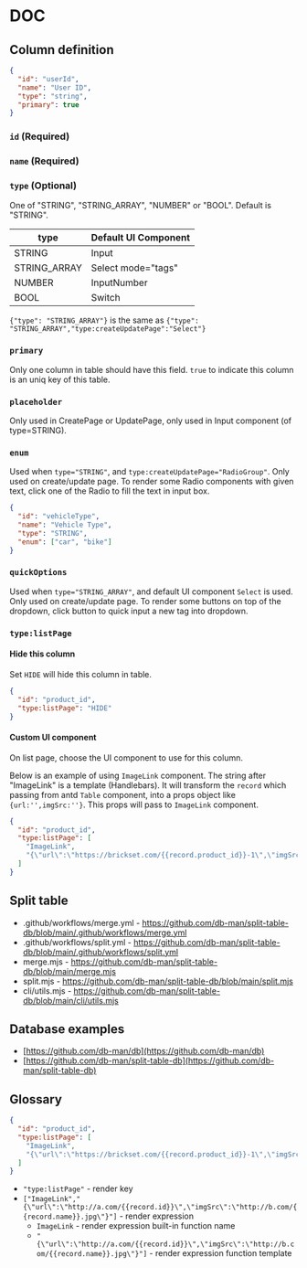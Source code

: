 # DOC

## Column definition

```json
{
  "id": "userId",
  "name": "User ID",
  "type": "string",
  "primary": true
}
```

### `id` (Required)

### `name` (Required)

### `type` (Optional)

One of "STRING", "STRING_ARRAY", "NUMBER" or "BOOL". Default is "STRING".

| type         | Default UI Component |
| ------------ | -------------------- |
| STRING       | Input                |
| STRING_ARRAY | Select mode="tags"   |
| NUMBER       | InputNumber          |
| BOOL         | Switch               |

`{"type": "STRING_ARRAY"}` is the same as `{"type": "STRING_ARRAY","type:createUpdatePage":"Select"}`

### `primary`

Only one column in table should have this field.
`true` to indicate this column is an uniq key of this table.

### `placeholder`

Only used in CreatePage or UpdatePage, only used in Input component (of type=STRING).

### `enum`

Used when `type="STRING"`, and `type:createUpdatePage="RadioGroup"`.
Only used on create/update page.
To render some Radio components with given text, click one of the Radio to fill the text in input box.

```json
{
  "id": "vehicleType",
  "name": "Vehicle Type",
  "type": "STRING",
  "enum": ["car", "bike"]
}
```

### `quickOptions`

Used when `type="STRING_ARRAY"`, and default UI component `Select` is used.
Only used on create/update page.
To render some buttons on top of the dropdown, click button to quick input a new tag into dropdown.

### `type:listPage`

#### Hide this column

Set `HIDE` will hide this column in table.

```json
{
  "id": "product_id",
  "type:listPage": "HIDE"
}
```

#### Custom UI component

On list page, choose the UI component to use for this column.

Below is an example of using `ImageLink` component. The string after "ImageLink" is a template (Handlebars).
It will transform the `record` which passing from antd `Table` component, into a props object like `{url:'',imgSrc:''}`.
This props will pass to `ImageLink` component.

```json
{
  "id": "product_id",
  "type:listPage": [
    "ImageLink",
    "{\"url\":\"https://brickset.com/{{record.product_id}}-1\",\"imgSrc\":\"https://img.brickset.com/{{record.product_id}}-1.jpg\"}"
  ]
}
```

## Split table

- .github/workflows/merge.yml - https://github.com/db-man/split-table-db/blob/main/.github/workflows/merge.yml
- .github/workflows/split.yml - https://github.com/db-man/split-table-db/blob/main/.github/workflows/split.yml
- merge.mjs - https://github.com/db-man/split-table-db/blob/main/merge.mjs
- split.mjs - https://github.com/db-man/split-table-db/blob/main/split.mjs
- cli/utils.mjs - https://github.com/db-man/split-table-db/blob/main/cli/utils.mjs

## Database examples

- [https://github.com/db-man/db](https://github.com/db-man/db)
- [https://github.com/db-man/split-table-db](https://github.com/db-man/split-table-db)

## Glossary

```json
{
  "id": "product_id",
  "type:listPage": [
    "ImageLink",
    "{\"url\":\"https://brickset.com/{{record.product_id}}-1\",\"imgSrc\":\"https://img.brickset.com/{{record.product_id}}-1.jpg\"}"
  ]
}
```

- `"type:listPage"` - render key
- `["ImageLink","{\"url\":\"http://a.com/{{record.id}}\",\"imgSrc\":\"http://b.com/{{record.name}}.jpg\"}"]` - render expression
  - `ImageLink` - render expression built-in function name
  - `"{\"url\":\"http://a.com/{{record.id}}\",\"imgSrc\":\"http://b.com/{{record.name}}.jpg\"}"]` - render expression function template
